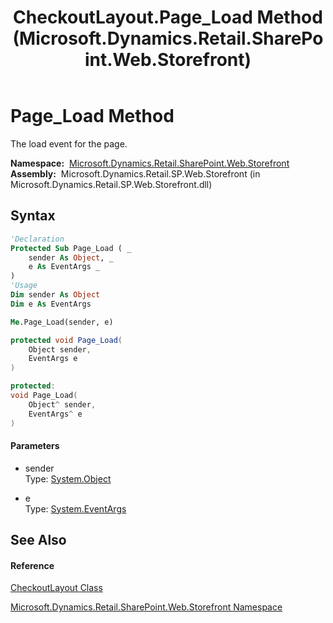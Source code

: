 ﻿---
title: CheckoutLayout.Page_Load Method  (Microsoft.Dynamics.Retail.SharePoint.Web.Storefront)
TOCTitle: Page_Load Method
ms:assetid: M:Microsoft.Dynamics.Retail.SharePoint.Web.Storefront.CheckoutLayout.Page_Load(System.Object,System.EventArgs)
ms:mtpsurl: https://technet.microsoft.com/en-us/library/microsoft.dynamics.retail.sharepoint.web.storefront.checkoutlayout.page_load(v=AX.60)
ms:contentKeyID: 62202552
ms.date: 05/18/2015
mtps_version: v=AX.60
f1_keywords:
- Microsoft.Dynamics.Retail.SharePoint.Web.Storefront.CheckoutLayout.Page_Load
dev_langs:
- CSharp
- C++
- VB
---

# Page\_Load Method

The load event for the page.

**Namespace:**  [Microsoft.Dynamics.Retail.SharePoint.Web.Storefront](microsoft-dynamics-retail-sharepoint-web-storefront-namespace.md)  
**Assembly:**  Microsoft.Dynamics.Retail.SP.Web.Storefront (in Microsoft.Dynamics.Retail.SP.Web.Storefront.dll)

## Syntax

``` vb
'Declaration
Protected Sub Page_Load ( _
    sender As Object, _
    e As EventArgs _
)
'Usage
Dim sender As Object
Dim e As EventArgs

Me.Page_Load(sender, e)
```

``` csharp
protected void Page_Load(
    Object sender,
    EventArgs e
)
```

``` c++
protected:
void Page_Load(
    Object^ sender, 
    EventArgs^ e
)
```

#### Parameters

  - sender  
    Type: [System.Object](https://technet.microsoft.com/en-us/library/e5kfa45b\(v=ax.60\))  

<!-- end list -->

  - e  
    Type: [System.EventArgs](https://technet.microsoft.com/en-us/library/118wxtk3\(v=ax.60\))  

## See Also

#### Reference

[CheckoutLayout Class](checkoutlayout-class-microsoft-dynamics-retail-sharepoint-web-storefront.md)

[Microsoft.Dynamics.Retail.SharePoint.Web.Storefront Namespace](microsoft-dynamics-retail-sharepoint-web-storefront-namespace.md)

